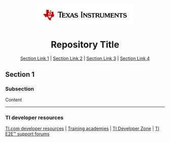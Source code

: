 <div align="center">

<picture>
  <source media="(prefers-color-scheme: dark)" srcset="TI-Logo-White.svg" width="300">
  <img alt="Texas Instruments Logo" src="TI-Logo-Color.svg" width="300">
</picture>

# Repository Title

[Section Link 1](#introduction) | [Section Link 2](#features) | [Section Link 3](#overview) | [Section Link 4](#overview)

</div>

## Section 1
### Subsection
Content

---
### TI developer resources
[TI.com developer resources](https://www.ti.com/design-development/software-development.html) | [Training academies](https://www.ti.com/tool/download/MSPM0-ACADEMY/1.00.00) | [TI Developer Zone](https://dev.ti.com) | [TI E2E™ support forums](https://e2e.ti.com)
